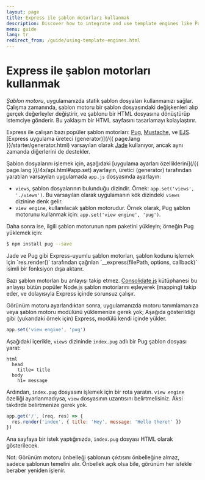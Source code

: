 ```yaml
---
layout: page
title: Express ile şablon motorları kullanmak
description: Discover how to integrate and use template engines like Pug, Handlebars, and EJS with Express.js to render dynamic HTML pages efficiently.
menu: guide
lang: tr
redirect_from: /guide/using-template-engines.html
---
```


# Express ile şablon motorları kullanmak

_Şablon motoru_, uygulamanızda statik şablon dosyaları kullanmanızı sağlar. Çalışma zamanında, şablon motoru bir şablon dosyasındaki değişkenleri alıp gerçek değerleyler değiştirir, ve şablonu bir HTML dosyasına dönüştürüp istemciye gönderir.
Bu yaklaşım bir HTML sayfasını tasarlamayı kolaylaştırır.

Express ile çalışan bazı popüler şablon motorları: [Pug](https://pugjs.org/api/getting-started.html), [Mustache](https://www.npmjs.com/package/mustache), ve [EJS](https://www.npmjs.com/package/ejs). [Express uygulama üreteci (generator)](/{{ page.lang }}/starter/generator.html) varsayılan olarak [Jade](https://www.npmjs.com/package/jade) kullanıyor, ancak aynı zamanda diğerlerini de destekler.

Şablon dosyalarını işlemek için, aşağıdaki [uygulama ayarları özelliklerini](/{{ page.lang }}/4x/api.html#app.set) ayarlayın, üretici (generator) tarafından yaratılan varsayılan uygulamada `app.js` dosyasında ayarlayın:

- `views`, şablon dosyalarının bulunduğu dizindir. Örnek: `app.set('views', './views')`.
  Bu varsayılan olarak uygulamanın kök dizindeki `views` dizinine denk gelir.
- `view engine`, kullanılacak şablon motorudur. Örnek olarak, Pug şablon motorunu kullanmak için: `app.set('view engine', 'pug')`.

Daha sonra ise, ilgili şablon motorunun npm paketini yükleyin; örneğin Pug yüklemek için:

```bash
$ npm install pug --save
```

<div class="doc-box doc-notice" markdown="1">
Jade ve Pug gibi Express-uyumlu şablon motorları, şablon kodunu işlemek için `res.render()` tarafından çağrılan `__express(filePath, options, callback)` isimli bir fonksiyon dışa aktarır.

Bazı şablon motorları bu anlayışı takip etmez. [Consolidate.js](https://www.npmjs.org/package/consolidate) kütüphanesi bu anlayışı bütün popüler Node.js şablon motorlarını eşleyerek (mapping) takip eder, ve dolayısıyla Express içinde sorunsuz çalışır.

</div>

Görünüm motoru ayarlandıktan sonra, uygulamanızda motoru tanımlamanıza veya şablon motoru modülünü yüklemenize gerek yok; Aşağıda gösterildiği gibi (yukarıdaki örnek için) Express, modülü kendi içinde yükler.

```js
app.set('view engine', 'pug')
```

Aşağıdaki içerikle, `views` dizininde `index.pug` adlı bir Pug şablon dosyası yarat:

```pug
html
  head
    title= title
  body
    h1= message
```

Ardından, `index.pug` dosyasını işlemek için bir rota yaratın. `view engine` özelliği ayarlanmadıysa, `view` dosyasının uzantısını belirtmelisiniz. Aksi takdirde belirtmenize gerek yok.

```js
app.get('/', (req, res) => {
  res.render('index', { title: 'Hey', message: 'Hello there!' })
})
```

Ana sayfaya bir istek yaptığınızda, `index.pug` dosyası HTML olarak gösterilecek.

Not: Görünüm motoru önbelleği şablonun çıktısını önbelleğine almaz, sadece şablonun temelini alır. Önbellek açık olsa bile, görünüm her istekle beraber yeniden işlenir.

